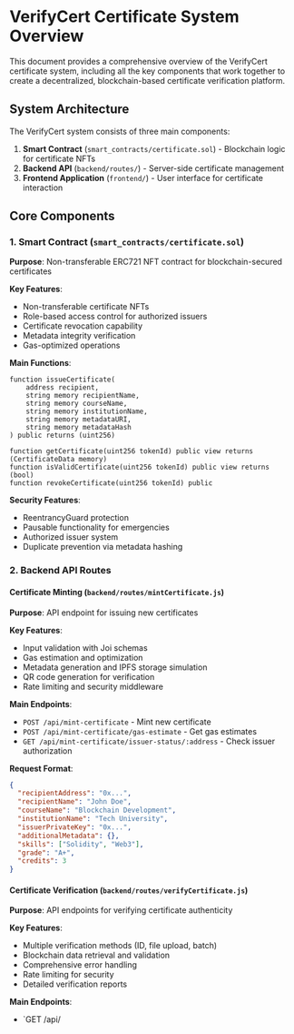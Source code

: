 # VerifyCert Certificate System Overview

This document provides a comprehensive overview of the VerifyCert certificate system, including all the key components that work together to create a decentralized, blockchain-based certificate verification platform.

## System Architecture

The VerifyCert system consists of three main components:

1. **Smart Contract** (`smart_contracts/certificate.sol`) - Blockchain logic for certificate NFTs
2. **Backend API** (`backend/routes/`) - Server-side certificate management
3. **Frontend Application** (`frontend/`) - User interface for certificate interaction

## Core Components

### 1. Smart Contract (`smart_contracts/certificate.sol`)

**Purpose**: Non-transferable ERC721 NFT contract for blockchain-secured certificates

**Key Features**:
- Non-transferable certificate NFTs
- Role-based access control for authorized issuers
- Certificate revocation capability
- Metadata integrity verification
- Gas-optimized operations

**Main Functions**:
```solidity
function issueCertificate(
    address recipient,
    string memory recipientName,
    string memory courseName,
    string memory institutionName,
    string memory metadataURI,
    string memory metadataHash
) public returns (uint256)

function getCertificate(uint256 tokenId) public view returns (CertificateData memory)
function isValidCertificate(uint256 tokenId) public view returns (bool)
function revokeCertificate(uint256 tokenId) public
```

**Security Features**:
- ReentrancyGuard protection
- Pausable functionality for emergencies
- Authorized issuer system
- Duplicate prevention via metadata hashing

### 2. Backend API Routes

#### Certificate Minting (`backend/routes/mintCertificate.js`)

**Purpose**: API endpoint for issuing new certificates

**Key Features**:
- Input validation with Joi schemas
- Gas estimation and optimization
- Metadata generation and IPFS storage simulation
- QR code generation for verification
- Rate limiting and security middleware

**Main Endpoints**:
- `POST /api/mint-certificate` - Mint new certificate
- `POST /api/mint-certificate/gas-estimate` - Get gas estimates
- `GET /api/mint-certificate/issuer-status/:address` - Check issuer authorization

**Request Format**:
```json
{
  "recipientAddress": "0x...",
  "recipientName": "John Doe",
  "courseName": "Blockchain Development",
  "institutionName": "Tech University",
  "issuerPrivateKey": "0x...",
  "additionalMetadata": {},
  "skills": ["Solidity", "Web3"],
  "grade": "A+",
  "credits": 3
}
```

#### Certificate Verification (`backend/routes/verifyCertificate.js`)

**Purpose**: API endpoints for verifying certificate authenticity

**Key Features**:
- Multiple verification methods (ID, file upload, batch)
- Blockchain data retrieval and validation
- Comprehensive error handling
- Rate limiting for security
- Detailed verification reports

**Main Endpoints**:
- `GET /api/